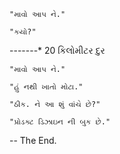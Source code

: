     "માવો આપ ને."

    "કયો?"

-------* 20 કિલોમીટર દુર

    "માવો આપ ને."

    "હું નથી ખાતો મોટા."

    "ઠીક. ને આ શું વાંચે છે?"

    "પ્રોડક્ટ ડિઝાઇન ની બુક છે."

-- The End.